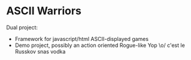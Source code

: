 ASCII Warriors
==============

Dual project:
+ Framework for javascript/html ASCII-displayed games
+ Demo project, possibly an action oriented Rogue-like
 Yop \o/ c'est  le Russkov  snas vodka 